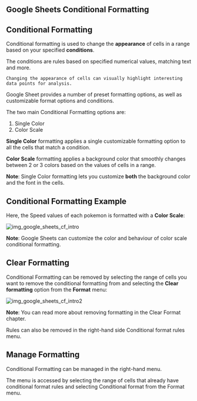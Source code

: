 Google Sheets Conditional Formatting
---
Conditional Formatting
---

Conditional formatting is used to change the **appearance** of cells in a range based on your specified **conditions**.

The conditions are rules based on specified numerical values, matching text and more.

```
Changing the appearance of cells can visually highlight interesting data points for analysis.
```

Google Sheet provides a number of preset formatting options, as well as customizable format options and conditions.

The two main Conditional Formatting options are:

1. Single Color
2. Color Scale

**Single Color** formatting applies a single customizable formatting option to all the cells that match a condition.

**Color Scale** formatting applies a background color that smoothly changes between 2 or 3 colors based on the values of cells in a range.


**Note**: Single Color formatting lets you customize **both** the background color and the font in the cells.



Conditional Formatting Example
---
Here, the Speed values of each pokemon is formatted with a **Color Scale**:

![img_google_sheets_cf_intro](https://user-images.githubusercontent.com/47166768/193174698-0d76fdf3-19b2-433d-908a-c8160d4c85e8.png)



**Note**: Google Sheets can customize the color and behaviour of color scale conditional formatting.


Clear Formatting
---
Conditional Formatting can be removed by selecting the range of cells you want to remove the conditional formatting from and selecting the **Clear formatting** option from the **Format** menu:

![img_google_sheets_cf_intro2](https://user-images.githubusercontent.com/47166768/193174925-e0401374-c554-4057-bcae-db1a763c5a70.png)


**Note**: You can read more about removing formatting in the Clear Format chapter.

Rules can also be removed in the right-hand side Conditional format rules menu.


Manage Formatting
---
Conditional Formatting can be managed in the right-hand menu.

The menu is accessed by selecting the range of cells that already have conditional format rules and selecting Conditional format from the Format menu.


